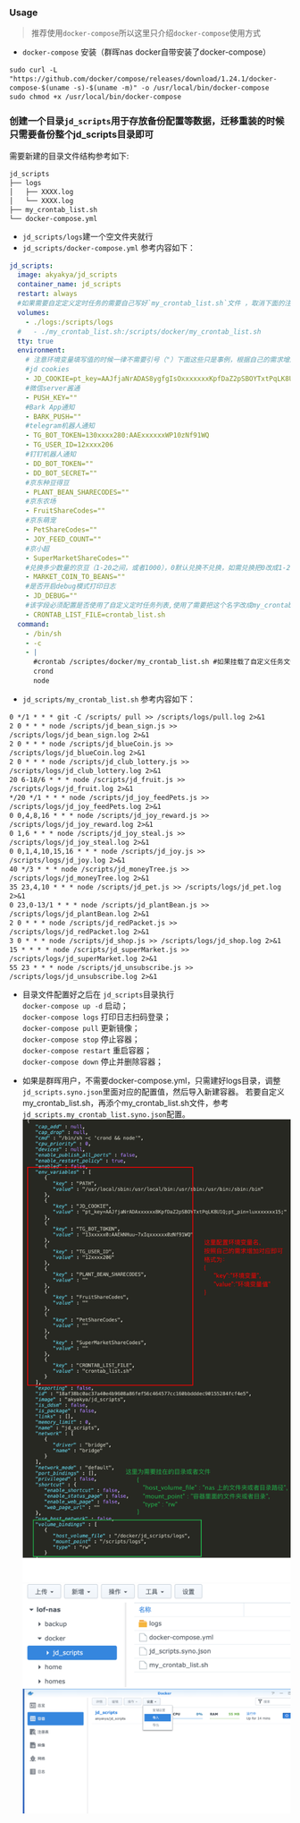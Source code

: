 ### Usage
> 推荐使用`docker-compose`所以这里只介绍`docker-compose`使用方式

- `docker-compose` 安装（群晖nas docker自带安装了docker-compose）
```
sudo curl -L "https://github.com/docker/compose/releases/download/1.24.1/docker-compose-$(uname -s)-$(uname -m)" -o /usr/local/bin/docker-compose
sudo chmod +x /usr/local/bin/docker-compose
```
### 创建一个目录`jd_scripts`用于存放备份配置等数据，迁移重装的时候只需要备份整个jd_scripts目录即可
需要新建的目录文件结构参考如下:
```
jd_scripts
├── logs
│   ├── XXXX.log
│   └── XXXX.log
├── my_crontab_list.sh
└── docker-compose.yml
```
- `jd_scripts/logs`建一个空文件夹就行
- `jd_scripts/docker-compose.yml` 参考内容如下：
```yaml
jd_scripts:
  image: akyakya/jd_scripts
  container_name: jd_scripts
  restart: always
  #如果需要自定定义定时任务的需要自己写好`my_crontab_list.sh`文件 ，取消下面的注释 ，通过 `volumes`挂载进去。
  volumes:
    - ./logs:/scripts/logs
  #   - ./my_crontab_list.sh:/scripts/docker/my_crontab_list.sh
  tty: true
  environment:
    # 注意环境变量填写值的时候一律不需要引号（"）下面这些只是事例，根据自己的需求增加删除
    #jd cookies
    - JD_COOKIE=pt_key=AAJfjaNrADAS8ygfgIsOxxxxxxxKpfDaZ2pSBOYTxtPqLK8U1Q;pt_pin=lxxxxxx5;
    #微信server酱通
    - PUSH_KEY=""
    #Bark App通知
    - BARK_PUSH=""
    #telegram机器人通知
    - TG_BOT_TOKEN=130xxxx280:AAExxxxxxWP10zNf91WQ
    - TG_USER_ID=12xxxx206
    #钉钉机器人通知
    - DD_BOT_TOKEN=""
    - DD_BOT_SECRET=""
    #京东种豆得豆
    - PLANT_BEAN_SHARECODES=""
    #京东农场
    - FruitShareCodes=""
    #京东萌宠
    - PetShareCodes=""
    - JOY_FEED_COUNT=""
    #京小超
    - SuperMarketShareCodes=""
    #兑换多少数量的京豆（1-20之间，或者1000），0默认兑换不兑换，如需兑换把0改成1-20之间的数字或者1000即可
    - MARKET_COIN_TO_BEANS=""
    #是否开启debug模式打印日志
    - JD_DEBUG=""
    #该字段必须配置是否使用了自定义定时任务列表,使用了需要把这个名字改成my_crontab_list.sh
    - CRONTAB_LIST_FILE=crontab_list.sh
  command:
    - /bin/sh
    - -c
    - |
      #crontab /scriptes/docker/my_crontab_list.sh #如果挂载了自定义任务文件 需要在 crond 的上面加行
      crond
      node
```
- `jd_scripts/my_crontab_list.sh` 参考内容如下：
```shell
0 */1 * * * git -C /scripts/ pull >> /scripts/logs/pull.log 2>&1
2 0 * * * node /scripts/jd_bean_sign.js >> /scripts/logs/jd_bean_sign.log 2>&1
2 0 * * * node /scripts/jd_blueCoin.js >> /scripts/logs/jd_blueCoin.log 2>&1
2 0 * * * node /scripts/jd_club_lottery.js >> /scripts/logs/jd_club_lottery.log 2>&1
20 6-18/6 * * * node /scripts/jd_fruit.js >> /scripts/logs/jd_fruit.log 2>&1
*/20 */1 * * * node /scripts/jd_joy_feedPets.js >> /scripts/logs/jd_joy_feedPets.log 2>&1
0 0,4,8,16 * * * node /scripts/jd_joy_reward.js >> /scripts/logs/jd_joy_reward.log 2>&1
0 1,6 * * * node /scripts/jd_joy_steal.js >> /scripts/logs/jd_joy_steal.log 2>&1
0 0,1,4,10,15,16 * * * node /scripts/jd_joy.js >> /scripts/logs/jd_joy.log 2>&1
40 */3 * * * node /scripts/jd_moneyTree.js >> /scripts/logs/jd_moneyTree.log 2>&1
35 23,4,10 * * * node /scripts/jd_pet.js >> /scripts/logs/jd_pet.log 2>&1
0 23,0-13/1 * * * node /scripts/jd_plantBean.js >> /scripts/logs/jd_plantBean.log 2>&1
2 0 * * * node /scripts/jd_redPacket.js >> /scripts/logs/jd_redPacket.log 2>&1
3 0 * * * node /scripts/jd_shop.js >> /scripts/logs/jd_shop.log 2>&1
15 * * * * node /scripts/jd_superMarket.js >> /scripts/logs/jd_superMarket.log 2>&1
55 23 * * * node /scripts/jd_unsubscribe.js >> /scripts/logs/jd_unsubscribe.log 2>&1
```
- 目录文件配置好之后在 `jd_scripts`目录执行  
 `docker-compose up -d` 启动；  
 `docker-compose logs` 打印日志扫码登录；  
 `docker-compose pull` 更新镜像；  
 `docker-compose stop` 停止容器；  
 `docker-compose restart` 重启容器；  
 `docker-compose down` 停止并删除容器；  
 
- 如果是群晖用户，不需要docker-compose.yml，只需建好logs目录，调整`jd_scripts.syno.json`里面对应的配置值，然后导入新建容器。
若要自定义my_crontab_list.sh，再添个my_crontab_list.sh文件，参考`jd_scripts.my_crontab_list.syno.json`配置。
![image](./info.png)
![image](./dir.png)
![image](./import.png)
